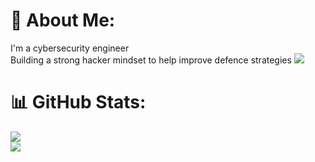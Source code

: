 # 💫 About Me:
I'm a cybersecurity engineer<br>Building a strong hacker mindset to help improve defence strategies
![](https://github-readme-stats.vercel.app/api/top-langs/?username=gil01karougbe&theme=dark&hide_border=false&include_all_commits=false&count_private=false&layout=compact)</br>

# 📊 GitHub Stats:
![](https://github-readme-stats.vercel.app/api?username=gil01karougbe&theme=dark&hide_border=false&include_all_commits=false&count_private=false)<br/>
![](https://github-readme-streak-stats.herokuapp.com/?user=gil01karougbe&theme=dark&hide_border=false)<br/>


